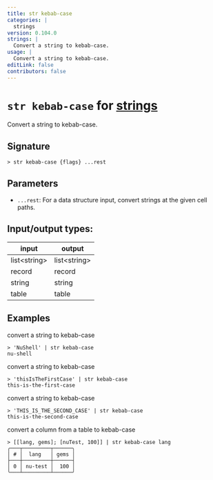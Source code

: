 ```yaml
---
title: str kebab-case
categories: |
  strings
version: 0.104.0
strings: |
  Convert a string to kebab-case.
usage: |
  Convert a string to kebab-case.
editLink: false
contributors: false
---
```

<!-- This file is automatically generated. Please edit the command in https://github.com/nushell/nushell instead. -->

# `str kebab-case` for [strings](/commands/categories/strings.md)

<div class='command-title'>Convert a string to kebab-case.</div>

## Signature

```> str kebab-case {flags} ...rest```

## Parameters

 -  `...rest`: For a data structure input, convert strings at the given cell paths.


## Input/output types:

| input        | output       |
| ------------ | ------------ |
| list\<string\> | list\<string\> |
| record       | record       |
| string       | string       |
| table        | table        |
## Examples

convert a string to kebab-case
```nu
> 'NuShell' | str kebab-case
nu-shell
```

convert a string to kebab-case
```nu
> 'thisIsTheFirstCase' | str kebab-case
this-is-the-first-case
```

convert a string to kebab-case
```nu
> 'THIS_IS_THE_SECOND_CASE' | str kebab-case
this-is-the-second-case
```

convert a column from a table to kebab-case
```nu
> [[lang, gems]; [nuTest, 100]] | str kebab-case lang
╭───┬─────────┬──────╮
│ # │  lang   │ gems │
├───┼─────────┼──────┤
│ 0 │ nu-test │  100 │
╰───┴─────────┴──────╯

```
